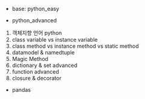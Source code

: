 - base: python_easy

- python_advanced 
1. 객체지향 언어 python 
2. class variable vs instance variable
3. class method vs instance method vs static method
4. datamodel & namedtuple
5. Magic Method
6. dictionary & set advanced
7. function advanced
8. closure & decorator

- pandas
